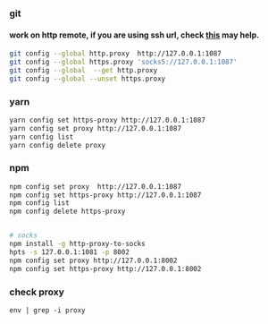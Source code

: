 ### git
#### work on http remote, if you are using ssh url, check [this](https://stackoverflow.com/questions/58245255/how-to-force-git-to-use-socks-proxy-over-its-ssh-connection) may help.  
```bash
git config --global http.proxy  http://127.0.0.1:1087
git config --global https.proxy 'socks5://127.0.0.1:1087'
git config --global  --get http.proxy
git config --global --unset https.proxy
```


### yarn 

```bash
yarn config set https-proxy http://127.0.0.1:1087
yarn config set proxy http://127.0.0.1:1087
yarn config list
yarn config delete proxy
```


### npm

```bash
npm config set proxy  http://127.0.0.1:1087
npm config set https-proxy http://127.0.0.1:1087
npm config list
npm config delete https-proxy


# socks 
npm install -g http-proxy-to-socks
hpts -s 127.0.0.1:1081 -p 8002
npm config set proxy http://127.0.0.1:8002
npm config set https-proxy http://127.0.0.1:8002
```


### check proxy
`env | grep -i proxy`
